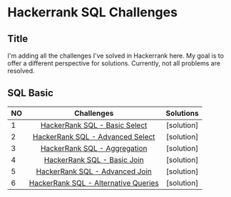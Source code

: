 # Hackerrank SQL Challenges

## Title
I'm adding all the challenges I've solved in Hackerrank here. My goal is to offer a different perspective for solutions. Currently, not all problems are resolved.

## SQL Basic
| NO | Challenges | Solutions |
|:---|:-----------:|:---------:|
| 1 | [HackerRank SQL - Basic Select](https://www.hackerrank.com/domains/sql?filters%5Bstatus%5D%5B%5D=unsolved&filters%5Bsubdomains%5D%5B%5D=select&badge_type=sql) | [solution]
| 2 | [HackerRank SQL - Advanced Select](https://www.hackerrank.com/domains/sql?filters%5Bstatus%5D%5B%5D=unsolved&filters%5Bsubdomains%5D%5B%5D=advanced-select&badge_type=sql) | [solution]
| 3 | [HackerRank SQL - Aggregation](https://www.hackerrank.com/domains/sql?filters%5Bstatus%5D%5B%5D=unsolved&filters%5Bsubdomains%5D%5B%5D=aggregation&badge_type=sql) | [solution]
| 4 | [HackerRank SQL - Basic Join](https://www.hackerrank.com/domains/sql?filters%5Bstatus%5D%5B%5D=unsolved&filters%5Bsubdomains%5D%5B%5D=join&badge_type=sql) | [solution]
| 5 | [HackerRank SQL - Advanced Join](https://www.hackerrank.com/domains/sql?filters%5Bstatus%5D%5B%5D=unsolved&filters%5Bsubdomains%5D%5B%5D=advanced-join&badge_type=sql) | [solution]
| 6 | [HackerRank SQL - Alternative Queries](https://www.hackerrank.com/domains/sql?filters%5Bstatus%5D%5B%5D=unsolved&filters%5Bsubdomains%5D%5B%5D=alternative-queries&badge_type=sql) | [solution]
